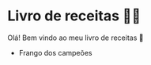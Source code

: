 # Livro de receitas :man_cook:

Olá! Bem vindo ao meu livro de receitas :wave:

* Frango dos campeões
